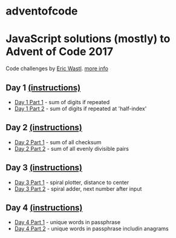 # adventofcode

JavaScript solutions (mostly) to Advent of Code 2017
====================================================

Code challenges by [Eric Wastl](http://was.tl/).
[more info](http://adventofcode.com/2017/about)

## Day 1 [(instructions)](./day1/day1prompt.txt)
- [Day 1 Part 1](./day1/day1part1.js) - sum of digits if repeated
- [Day 1 Part 2](./day1/day1part2.js) - sum of digits if repeated at 'half-index'

## Day 2 [(instructions)](./day2/day2prompt.txt)
- [Day 2 Part 1](./day2/day2part1.js) - sum of all checksum
- [Day 2 Part 2](./day2/day2part2.js) - sum of all evenly divisible pairs

## Day 3 [(instructions)](./day3/day3prompt.txt)
- [Day 3 Part 1](./day3/day3part1.js) - spiral plotter, distance to center
- [Day 3 Part 2](./day3/day3part2.js) - spiral adder, next number after input

## Day 4 [(instructions)](./day4/day4prompt.txt)
- [Day 4 Part 1](./day4/day4part1.js) - unique words in passphrase
- [Day 4 Part 2](./day4/day4part2.js) - unique words in passphrase includin anagrams
